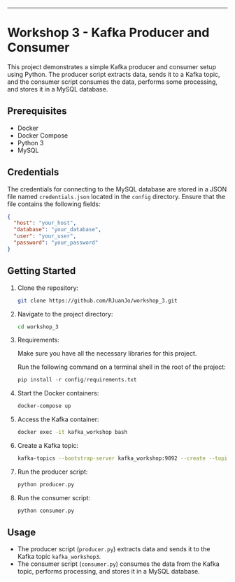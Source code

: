 ---

# Workshop 3 - Kafka Producer and Consumer

This project demonstrates a simple Kafka producer and consumer setup using Python. The producer script extracts data, sends it to a Kafka topic, and the consumer script consumes the data, performs some processing, and stores it in a MySQL database.

## Prerequisites

- Docker
- Docker Compose
- Python 3
- MySQL

## Credentials

The credentials for connecting to the MySQL database are stored in a JSON file named `credentials.json` located in the `config` directory. Ensure that the file contains the following fields:

```json
{
  "host": "your_host",
  "database": "your_database",
  "user": "your_user",
  "password": "your_password"
}
```
## Getting Started

1. Clone the repository:

   ```bash
   git clone https://github.com/RJuanJo/workshop_3.git
   ```

2. Navigate to the project directory:

   ```bash
   cd workshop_3
   ```

3. Requirements:

   Make sure you have all the necessary libraries for this project.
   
   Run the following command on a terminal shell in the root of the project:
   ```python
   pip install -r config/requirements.txt
   ```
5. Start the Docker containers:

   ```bash
   docker-compose up
   ```

6. Access the Kafka container:

   ```bash
   docker exec -it kafka_workshop bash
   ```

7. Create a Kafka topic:

   ```bash
   kafka-topics --bootstrap-server kafka_workshop:9092 --create --topic kafka_workshop3
   ```

8. Run the producer script:

   ```bash
   python producer.py
   ```

9. Run the consumer script:

   ```bash
   python consumer.py
   ```

## Usage

- The producer script (`producer.py`) extracts data and sends it to the Kafka topic `kafka_workshop3`.
- The consumer script (`consumer.py`) consumes the data from the Kafka topic, performs processing, and stores it in a MySQL database.
